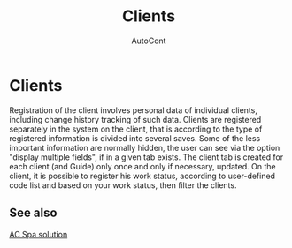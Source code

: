 ﻿---
    title: "Clients"
    author: AutoCont
    ms.date: 04/30/2018
    ms.topic: article
    ms.prod: dynamics-nav-2017
    ms.contentlocale: en
    ms.lasthandoff: 04/30/2018
---

# Clients

Registration of the client involves personal data of individual clients, including change history tracking of such data.
Clients are registered separately in the system on the client, that is according to the type of registered information is divided into several saves. Some of the less important information are normally hidden, the user can see via the option "display multiple fields", if in a given tab exists.
The client tab is created for each client (and Guide) only once and only if necessary, updated.
On the client, it is possible to register his work status, according to user-defined code list and based on your work status, then filter the clients.  



## <a name="see-also"></a>See also
[AC Spa solution](ac-spa-solution.md)